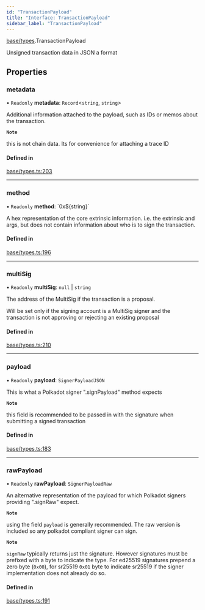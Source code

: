 ```yaml
---
id: "TransactionPayload"
title: "Interface: TransactionPayload"
sidebar_label: "TransactionPayload"
---
```


[base/types](../../../../modules/Base/Types/Types.md).TransactionPayload

Unsigned transaction data in JSON a format

## Properties

### metadata

• `Readonly` **metadata**: `Record`\<`string`, `string`\>

Additional information attached to the payload, such as IDs or memos about the transaction.

**`Note`**

this is not chain data. Its for convenience for attaching a trace ID

#### Defined in

[base/types.ts:203](https://github.com/PolymeshAssociation/polymesh-sdk/blob/8a9e72221/src/base/types.ts#L203)

___

### method

• `Readonly` **method**: \`0x$\{string}\`

A hex representation of the core extrinsic information. i.e. the extrinsic and args, but does not contain information about who is to sign the transaction.

#### Defined in

[base/types.ts:196](https://github.com/PolymeshAssociation/polymesh-sdk/blob/8a9e72221/src/base/types.ts#L196)

___

### multiSig

• `Readonly` **multiSig**: ``null`` \| `string`

The address of the MultiSig if the transaction is a proposal.

Will be set only if the signing account is a MultiSig signer and the transaction is not approving or rejecting an existing proposal

#### Defined in

[base/types.ts:210](https://github.com/PolymeshAssociation/polymesh-sdk/blob/8a9e72221/src/base/types.ts#L210)

___

### payload

• `Readonly` **payload**: `SignerPayloadJSON`

This is what a Polkadot signer ".signPayload" method expects

**`Note`**

this field is recommended to be passed in with the signature when submitting a signed transaction

#### Defined in

[base/types.ts:183](https://github.com/PolymeshAssociation/polymesh-sdk/blob/8a9e72221/src/base/types.ts#L183)

___

### rawPayload

• `Readonly` **rawPayload**: `SignerPayloadRaw`

An alternative representation of the payload for which Polkadot signers providing ".signRaw" expect.

**`Note`**

using the field `payload` is generally recommended. The raw version is included so any polkadot compliant signer can sign.

**`Note`**

`signRaw` typically returns just the signature. However signatures must be prefixed with a byte to indicate the type. For ed25519 signatures prepend a zero byte (`0x00`), for sr25519 `0x01` byte to indicate sr25519 if the signer implementation does not already do so.

#### Defined in

[base/types.ts:191](https://github.com/PolymeshAssociation/polymesh-sdk/blob/8a9e72221/src/base/types.ts#L191)

